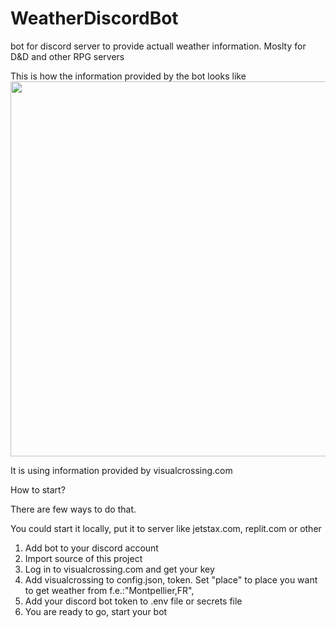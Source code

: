 # WeatherDiscordBot
bot for discord server to provide actuall weather information. Moslty for D&amp;D and other RPG servers

This is how the information provided by the bot looks like
<img src="https://github.com/coldMorningLight/WeatherDiscordBot/assets/20987003/f433bdc6-363e-470b-9db3-6fe776c7cc62" width="600">

It is using information provided by visualcrossing.com

How to start?

There are few ways to do that.

You could start it locally, put it to server like jetstax.com, replit.com or other

1. Add bot to your discord account
2. Import source of this project
3. Log in to visualcrossing.com and get your key
4. Add visualcrossing to config.json, token. Set "place" to place you want to get weather from f.e.:"Montpellier,FR",
5. Add your discord bot token to .env file or secrets file
6. You are ready to go, start your bot

